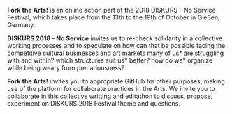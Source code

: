 
**Fork the Arts!** is an online action part of the 2018 DISKURS  - No Service Festival, which takes place from the 13th to the 
19th of October in Gießen, Germany.  

**DISKURS 2018 - No Service** invites us to re-check solidarity in a collective working processes and to speculate on how can 
that be possible facing the competitive cultural businesses and art markets many of us* are struggling with and
within? which structures suit us* better? how do we* organize while being weary from precariousness?

**Fork the Arts!** invites you to appropriate GitHub for other purposes, making use of the platform for collaborate practices in
the Arts. We invite you to collaborate in this collective writting and editathon to discuss, propose, experiment on 
DISKURS 2018 Festival theme and questions.

